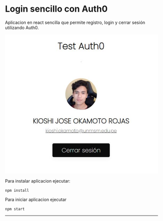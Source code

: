 # Login sencillo con Auth0

Aplicacion en react sencilla que permite registro, login y cerrar sesión utilizando Auth0.

![Demo aplicativo](./preview.JPG)

Para instalar aplicacion ejecutar:

```
npm install
```

Para iniciar aplicacion ejecutar

```
npm start
```

------

